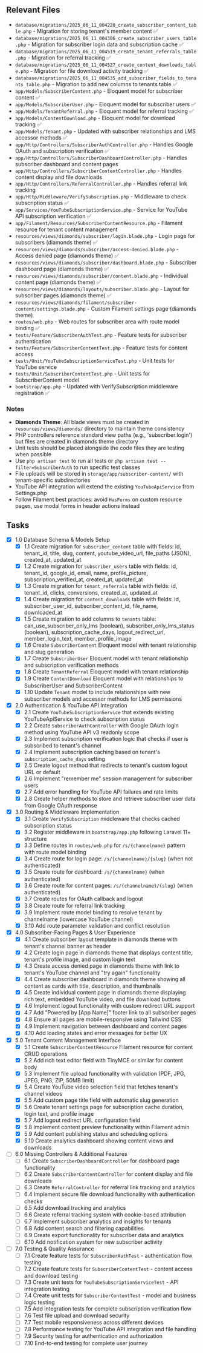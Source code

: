 ## Relevant Files

- `database/migrations/2025_06_11_004220_create_subscriber_content_table.php` - Migration for storing tenant's member content ✅
- `database/migrations/2025_06_11_004306_create_subscriber_users_table.php` - Migration for subscriber login data and subscription cache ✅
- `database/migrations/2025_06_11_004519_create_tenant_referrals_table.php` - Migration for referral tracking ✅
- `database/migrations/2025_06_11_004527_create_content_downloads_table.php` - Migration for file download activity tracking ✅
- `database/migrations/2025_06_11_004535_add_subscriber_fields_to_tenants_table.php` - Migration to add new columns to tenants table ✅
- `app/Models/SubscriberContent.php` - Eloquent model for subscriber content ✅
- `app/Models/SubscriberUser.php` - Eloquent model for subscriber users ✅
- `app/Models/TenantReferral.php` - Eloquent model for referral tracking ✅
- `app/Models/ContentDownload.php` - Eloquent model for download tracking ✅
- `app/Models/Tenant.php` - Updated with subscriber relationships and LMS accessor methods ✅
- `app/Http/Controllers/SubscriberAuthController.php` - Handles Google OAuth and subscription verification ✅
- `app/Http/Controllers/SubscriberDashboardController.php` - Handles subscriber dashboard and content pages
- `app/Http/Controllers/SubscriberContentController.php` - Handles content display and file downloads
- `app/Http/Controllers/ReferralController.php` - Handles referral link tracking
- `app/Http/Middleware/VerifySubscription.php` - Middleware to check subscription status ✅
- `app/Services/YouTubeSubscriptionService.php` - Service for YouTube API subscription verification ✅
- `app/Filament/Resources/SubscriberContentResource.php` - Filament resource for tenant content management
- `resources/views/diamonds/subscriber/login.blade.php` - Login page for subscribers (diamonds theme) ✅
- `resources/views/diamonds/subscriber/access-denied.blade.php` - Access denied page (diamonds theme) ✅
- `resources/views/diamonds/subscriber/dashboard.blade.php` - Subscriber dashboard page (diamonds theme) ✅
- `resources/views/diamonds/subscriber/content.blade.php` - Individual content page (diamonds theme) ✅
- `resources/views/diamonds/layouts/subscriber.blade.php` - Layout for subscriber pages (diamonds theme) ✅
- `resources/views/diamonds/filament/subscriber-content/settings.blade.php` - Custom Filament settings page (diamonds theme)
- `routes/web.php` - Web routes for subscriber area with route model binding ✅
- `tests/Feature/SubscriberAuthTest.php` - Feature tests for subscriber authentication
- `tests/Feature/SubscriberContentTest.php` - Feature tests for content access
- `tests/Unit/YouTubeSubscriptionServiceTest.php` - Unit tests for YouTube service
- `tests/Unit/SubscriberContentTest.php` - Unit tests for SubscriberContent model
- `bootstrap/app.php` - Updated with VerifySubscription middleware registration ✅

### Notes

- **Diamonds Theme**: All blade views must be created in `resources/views/diamonds/` directory to maintain theme consistency
- PHP controllers reference standard view paths (e.g., 'subscriber.login') but files are created in diamonds theme directory
- Unit tests should be placed alongside the code files they are testing when possible
- Use `php artisan test` to run all tests or `php artisan test --filter=SubscriberAuth` to run specific test classes
- File uploads will be stored in `storage/app/subscriber-content/` with tenant-specific subdirectories
- YouTube API integration will extend the existing `YouTubeApiService` from Settings.php
- Follow Filament best practices: avoid `HasForms` on custom resource pages, use modal forms in header actions instead

## Tasks

- [x] 1.0 Database Schema & Models Setup
  - [x] 1.1 Create migration for `subscriber_content` table with fields: id, tenant_id, title, slug, content, youtube_video_url, file_paths (JSON), created_at, updated_at
  - [x] 1.2 Create migration for `subscriber_users` table with fields: id, tenant_id, google_id, email, name, profile_picture, subscription_verified_at, created_at, updated_at
  - [x] 1.3 Create migration for `tenant_referrals` table with fields: id, tenant_id, clicks, conversions, created_at, updated_at
  - [x] 1.4 Create migration for `content_downloads` table with fields: id, subscriber_user_id, subscriber_content_id, file_name, downloaded_at
  - [x] 1.5 Create migration to add columns to `tenants` table: can_use_subscriber_only_lms (boolean), subscriber_only_lms_status (boolean), subscription_cache_days, logout_redirect_url, member_login_text, member_profile_image
  - [x] 1.6 Create `SubscriberContent` Eloquent model with tenant relationship and slug generation
  - [x] 1.7 Create `SubscriberUser` Eloquent model with tenant relationship and subscription verification methods
  - [x] 1.8 Create `TenantReferral` Eloquent model with tenant relationship
  - [x] 1.9 Create `ContentDownload` Eloquent model with relationships to SubscriberUser and SubscriberContent
  - [x] 1.10 Update `Tenant` model to include relationships with new subscriber models and accessor methods for LMS permissions

- [x] 2.0 Authentication & YouTube API Integration
  - [x] 2.1 Create `YouTubeSubscriptionService` that extends existing YouTubeApiService to check subscription status
  - [x] 2.2 Create `SubscriberAuthController` with Google OAuth login method using YouTube API v3 readonly scope
  - [x] 2.3 Implement subscription verification logic that checks if user is subscribed to tenant's channel
  - [x] 2.4 Implement subscription caching based on tenant's `subscription_cache_days` setting
  - [x] 2.5 Create logout method that redirects to tenant's custom logout URL or default
  - [x] 2.6 Implement "remember me" session management for subscriber users
  - [x] 2.7 Add error handling for YouTube API failures and rate limits
  - [x] 2.8 Create helper methods to store and retrieve subscriber user data from Google OAuth response

- [x] 3.0 Routing & Middleware Implementation
  - [x] 3.1 Create `VerifySubscription` middleware that checks cached subscription status
  - [x] 3.2 Register middleware in `bootstrap/app.php` following Laravel 11+ structure
  - [x] 3.3 Define routes in `routes/web.php` for `/s/{channelname}` pattern with route model binding
  - [x] 3.4 Create route for login page: `/s/{channelname}/{slug}` (when not authenticated)
  - [x] 3.5 Create route for dashboard: `/s/{channelname}` (when authenticated)
  - [x] 3.6 Create route for content pages: `/s/{channelname}/{slug}` (when authenticated)
  - [x] 3.7 Create routes for OAuth callback and logout
  - [x] 3.8 Create route for referral link tracking
  - [x] 3.9 Implement route model binding to resolve tenant by channelname (lowercase YouTube channel)
  - [x] 3.10 Add route parameter validation and conflict resolution

- [x] 4.0 Subscriber-Facing Pages & User Experience
  - [x] 4.1 Create subscriber layout template in diamonds theme with tenant's channel banner as header
  - [x] 4.2 Create login page in diamonds theme that displays content title, tenant's profile image, and custom login text
  - [x] 4.3 Create access denied page in diamonds theme with link to tenant's YouTube channel and "try again" functionality
  - [x] 4.4 Create subscriber dashboard in diamonds theme showing all content as cards with title, description, and thumbnails
  - [x] 4.5 Create individual content page in diamonds theme displaying rich text, embedded YouTube video, and file download buttons
  - [x] 4.6 Implement logout functionality with custom redirect URL support
  - [x] 4.7 Add "Powered by [App Name]" footer link to all subscriber pages
  - [x] 4.8 Ensure all pages are mobile-responsive using Tailwind CSS
  - [x] 4.9 Implement navigation between dashboard and content pages
  - [x] 4.10 Add loading states and error messages for better UX

- [x] 5.0 Tenant Content Management Interface
  - [x] 5.1 Create `SubscriberContentResource` Filament resource for content CRUD operations
  - [x] 5.2 Add rich text editor field with TinyMCE or similar for content body
  - [x] 5.3 Implement file upload functionality with validation (PDF, JPG, JPEG, PNG, ZIP, 50MB limit)
  - [x] 5.4 Create YouTube video selection field that fetches tenant's channel videos
  - [x] 5.5 Add custom page title field with automatic slug generation
  - [x] 5.6 Create tenant settings page for subscription cache duration, login text, and profile image
  - [x] 5.7 Add logout redirect URL configuration field
  - [x] 5.8 Implement content preview functionality within Filament admin
  - [x] 5.9 Add content publishing status and scheduling options
  - [x] 5.10 Create analytics dashboard showing content views and downloads

- [ ] 6.0 Missing Controllers & Additional Features
  - [ ] 6.1 Create `SubscriberDashboardController` for dashboard page functionality
  - [ ] 6.2 Create `SubscriberContentController` for content display and file downloads
  - [ ] 6.3 Create `ReferralController` for referral link tracking and analytics
  - [ ] 6.4 Implement secure file download functionality with authentication checks
  - [ ] 6.5 Add download tracking and analytics
  - [ ] 6.6 Create referral tracking system with cookie-based attribution
  - [ ] 6.7 Implement subscriber analytics and insights for tenants
  - [ ] 6.8 Add content search and filtering capabilities
  - [ ] 6.9 Create export functionality for subscriber data and analytics
  - [ ] 6.10 Add notification system for new subscriber activity

- [ ] 7.0 Testing & Quality Assurance
  - [ ] 7.1 Create feature tests for `SubscriberAuthTest` - authentication flow testing
  - [ ] 7.2 Create feature tests for `SubscriberContentTest` - content access and download testing
  - [ ] 7.3 Create unit tests for `YouTubeSubscriptionServiceTest` - API integration testing
  - [ ] 7.4 Create unit tests for `SubscriberContentTest` - model and business logic testing
  - [ ] 7.5 Add integration tests for complete subscription verification flow
  - [ ] 7.6 Test file upload and download security
  - [ ] 7.7 Test mobile responsiveness across different devices
  - [ ] 7.8 Performance testing for YouTube API integration and file handling
  - [ ] 7.9 Security testing for authentication and authorization
  - [ ] 7.10 End-to-end testing for complete user journey